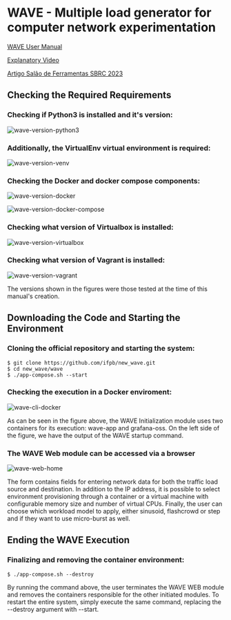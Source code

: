 # WAVE - Multiple load generator for computer network experimentation

[WAVE User Manual](Manual_do_Usuario_do_WAVE.pdf)

[Explanatory Video](https://www.youtube.com/watch?v=AOsvDJgxGQ8&ab_channel=JeffersonLucasFerreiradaSilva)

[Artigo Salão de Ferramentas SBRC 2023](https://doi.org/10.5753/sbrc_estendido.2023.712)

## Checking the Required Requirements

### Checking if Python3 is installed and it's version:

![wave-version-python3](https://raw.githubusercontent.com/danilocb21/new_wave/c2974ed5a4b03ab40aa85418343aed6240e7c49f/screenshots/wave-version-python32.png)

### Additionally, the VirtualEnv virtual environment is required:

![wave-version-venv](https://raw.githubusercontent.com/danilocb21/new_wave/c2974ed5a4b03ab40aa85418343aed6240e7c49f/screenshots/wave-version-venv2.png)


### Checking the Docker and docker compose components:

![wave-version-docker](https://raw.githubusercontent.com/danilocb21/new_wave/c2974ed5a4b03ab40aa85418343aed6240e7c49f/screenshots/wave-version-docker2.png)

![wave-version-docker-compose](https://raw.githubusercontent.com/danilocb21/new_wave/c2974ed5a4b03ab40aa85418343aed6240e7c49f/screenshots/wave-version-docker-compose2.png)

### Checking what version of Virtualbox is installed:

![wave-version-virtualbox](https://raw.githubusercontent.com/danilocb21/new_wave/c2974ed5a4b03ab40aa85418343aed6240e7c49f/screenshots/wave-version-virtualbox2.png)

### Checking what version of Vagrant is installed:

![wave-version-vagrant](https://raw.githubusercontent.com/danilocb21/new_wave/c2974ed5a4b03ab40aa85418343aed6240e7c49f/screenshots/wave-version-vagrant2.png)

The versions shown in the figures were those tested at the time of this manual's creation.

## Downloading the Code and Starting the Environment

### Cloning the official repository and starting the system:

```
$ git clone https://github.com/ifpb/new_wave.git
$ cd new_wave/wave
$ ./app-compose.sh --start
```

### Checking the execution in a Docker enviroment:

![wave-cli-docker](https://raw.githubusercontent.com/danilocb21/new_wave/c2974ed5a4b03ab40aa85418343aed6240e7c49f/screenshots/wave-cli-docker2.png)

As can be seen in the figure above, the WAVE Initialization module uses two containers for its execution: wave-app and grafana-oss. On the left side of the figure, we have the output of the WAVE startup command.

### The WAVE Web module can be accessed via a browser

![wave-web-home](https://raw.githubusercontent.com/danilocb21/new_wave/c2974ed5a4b03ab40aa85418343aed6240e7c49f/screenshots/wave-2.png)

The form contains fields for entering network data for both the traffic load source and destination. In addition to the IP address, it is possible to select environment provisioning through a container or a virtual machine with configurable memory size and number of virtual CPUs. Finally, the user can choose which workload model to apply, either sinusoid, flashcrowd or step and if they want to use micro-burst as well.

## Ending the WAVE Execution

### Finalizing and removing the container environment:

```
$ ./app-compose.sh --destroy
```

By running the command above, the user terminates the WAVE WEB module and removes the containers responsible for the other initiated modules. To restart the entire system, simply execute the same command, replacing the --destroy argument with --start.